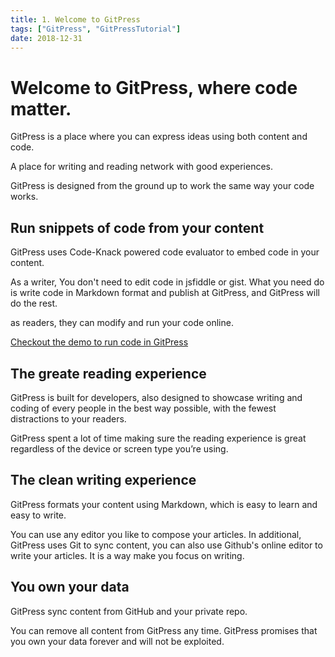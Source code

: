 ```yaml
---
title: 1. Welcome to GitPress
tags: ["GitPress", "GitPressTutorial"]
date: 2018-12-31
---
```


# Welcome to GitPress, where code matter.

GitPress is a place where you can express ideas using both content and code.

A place for writing and reading network with good experiences.

GitPress is designed from the ground up to work the same way your code works. 

## Run snippets of code from your content

GitPress uses Code-Knack powered code evaluator to embed code in your content. 

As a writer, You don't need to edit code in jsfiddle or gist. What you need do is write code in Markdown format and publish at GitPress, and GitPress will do the rest.

as readers, they can modify and run your code online.

[Checkout the demo to run code in GitPress](languages)

## The greate reading experience

GitPress is built for developers, also designed to showcase writing and coding of every people in the best way possible, with the fewest distractions to your readers.

GitPress spent a lot of time making sure the reading experience is great regardless of the device or screen type you’re using. 

## The clean writing experience

GitPress formats your content using Markdown, which is easy to learn and easy to write.

You can use any editor you like to compose your articles. In additional, GitPress uses Git to sync content, you can also use
Github's online editor to write your articles. It is a way make you focus on writing.

## You own your data

GitPress sync content from GitHub and your private repo. 

You can remove all content from GitPress any time. GitPress promises that you own your data forever and will not be exploited.


